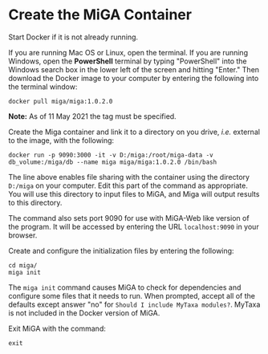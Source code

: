 # Create the MiGA Container

Start Docker if it is not already running.

If you are running Mac OS or Linux, open the terminal. If you are running Windows, open the **PowerShell** terminal by typing "PowerShell" into the Windows search box in the lower left of the screen and hitting "Enter." Then download the Docker image to your computer by entering the following into the terminal window:

```text
docker pull miga/miga:1.0.2.0
```
**Note:** As of 11 May 2021 the tag must  be specified. 

Create the Miga container and link it to a directory on you drive, *i.e.* external to the image, with the following: 

```
docker run -p 9090:3000 -it -v D:/miga:/root/miga-data -v db_volume:/miga/db --name miga miga/miga:1.0.2.0 /bin/bash
```
The line above enables file sharing with the container using the directory `D:/miga` on your computer. Edit this part of the command as appropriate. You will use this directory to input files to MiGA, and Miga will output results to this directory.   

The command also sets port 9090 for use with MiGA-Web like version of the program. It will be accessed by entering the URL `localhost:9090` in your browser.  

Create and configure the initialization files by entering the following:  

```text
cd miga/
miga init
```

The `miga init` command causes MiGA to check for dependencies and configure some files that it needs to run. When prompted, accept all of the defaults except answer "no" for `Should I include MyTaxa modules?`. MyTaxa is not included in the Docker version of MiGA.  

Exit MiGA with the command:  

```
exit
```
